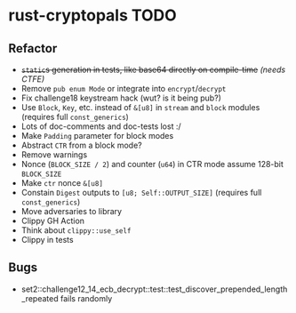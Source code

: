 # rust-cryptopals TODO

## Refactor

- ~~`static`s generation in tests, like base64 directly on compile-time~~ *(needs CTFE)*
- Remove `pub enum Mode` or integrate into `encrypt`/`decrypt`
- Fix challenge18 keystream hack (wut? is it being pub?)
- Use `Block`, `Key`, etc. instead of `&[u8]` in `stream` and `block` modules (requires full `const_generics`)
- Lots of doc-comments and doc-tests lost :/
- Make `Padding` parameter for block modes
- Abstract `CTR` from a block mode?
- Remove warnings
- Nonce (`BLOCK_SIZE / 2`) and counter (`u64`) in CTR mode assume 128-bit `BLOCK_SIZE`
- Make `ctr` nonce `&[u8]`
- Constain `Digest` outputs to `[u8; Self::OUTPUT_SIZE]` (requires full `const_generics`)
- Move adversaries to library
- Clippy GH Action
- Think about `clippy::use_self`
- Clippy in tests

## Bugs

- set2::challenge12_14_ecb_decrypt::test::test_discover_prepended_length_repeated fails randomly

